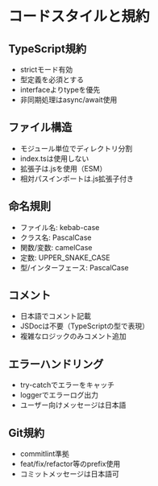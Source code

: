# コードスタイルと規約

## TypeScript規約
- strictモード有効
- 型定義を必須とする
- interfaceよりtypeを優先
- 非同期処理はasync/await使用

## ファイル構造
- モジュール単位でディレクトリ分割
- index.tsは使用しない
- 拡張子は.jsを使用（ESM）
- 相対パスインポートは.js拡張子付き

## 命名規則
- ファイル名: kebab-case
- クラス名: PascalCase
- 関数/変数: camelCase
- 定数: UPPER_SNAKE_CASE
- 型/インターフェース: PascalCase

## コメント
- 日本語でコメント記載
- JSDocは不要（TypeScriptの型で表現）
- 複雑なロジックのみコメント追加

## エラーハンドリング
- try-catchでエラーをキャッチ
- loggerでエラーログ出力
- ユーザー向けメッセージは日本語

## Git規約
- commitlint準拠
- feat/fix/refactor等のprefix使用
- コミットメッセージは日本語可